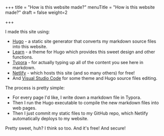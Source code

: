+++
title = "How is this website made?"
menuTitle = "How is this website made?"
draft = false
weight=2

+++

I made this site using:

- [Hugo](https://gohugo.io/) - a static site generator that converts my markdown source files into this website.
- [Learn](https://learn.netlify.com/) - a theme for Hugo which provides this sweet design and other functions.
- [Typora](https://typora.io/) - for actually typing up all of the content you see here in markdown.
- [Netlify](https://www.netlify.com/) - which hosts this site (and so many others) for free!
- And [Visual Studio Code](https://code.visualstudio.com/) for some theme and Hugo source files editing.

The process is pretty simple:

- For every page I'd like, I write down a markdown file in Typora.
- Then I run the Hugo executable to compile the new markdown files into web pages.
- Then I just commit my static files to my GitHub repo, which Netlify automatically deploys to my website.

Pretty sweet, huh? I think so too. And it's free! And secure!

